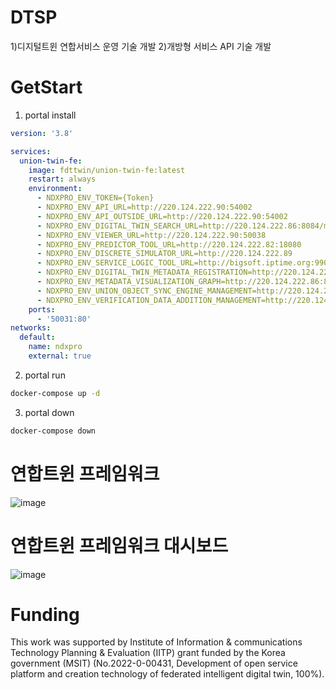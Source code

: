 # DTSP
1)디지털트윈 연합서비스 운영 기술 개발
2)개방형 서비스 API 기술 개발

# GetStart
1) portal install
```yaml
version: '3.8'

services:
  union-twin-fe:
    image: fdttwin/union-twin-fe:latest
    restart: always
    environment:
      - NDXPRO_ENV_TOKEN={Token}
      - NDXPRO_ENV_API_URL=http://220.124.222.90:54002
      - NDXPRO_ENV_API_OUTSIDE_URL=http://220.124.222.90:54002
      - NDXPRO_ENV_DIGITAL_TWIN_SEARCH_URL=http://220.124.222.86:8084/meta/exsearch/list
      - NDXPRO_ENV_VIEWER_URL=http://220.124.222.90:50038
      - NDXPRO_ENV_PREDICTOR_TOOL_URL=http://220.124.222.82:18080
      - NDXPRO_ENV_DISCRETE_SIMULATOR_URL=http://220.124.222.89
      - NDXPRO_ENV_SERVICE_LOGIC_TOOL_URL=http://bigsoft.iptime.org:9900/keti
      - NDXPRO_ENV_DIGITAL_TWIN_METADATA_REGISTRATION=http://220.124.222.86:8084/loginpass?to=/meta/exmanage/dt
      - NDXPRO_ENV_METADATA_VISUALIZATION_GRAPH=http://220.124.222.86:8084/loginpass?to=/meta/exmedatagraph
      - NDXPRO_ENV_UNION_OBJECT_SYNC_ENGINE_MANAGEMENT=http://220.124.222.84:5173
      - NDXPRO_ENV_VERIFICATION_DATA_ADDITION_MANAGEMENT=http://220.124.222.85:9102
    ports:
      - '50031:80'
networks:
  default:
    name: ndxpro
    external: true
```


2) portal run

```cmd
docker-compose up -d
```

3) portal down
   
```cmd
docker-compose down
```

# 연합트윈 프레임워크
![image](https://github.com/user-attachments/assets/91f2cbcd-73f2-43fd-868c-f39799a546f6)

# 연합트윈 프레임워크 대시보드
![image](https://github.com/user-attachments/assets/640a2d62-8926-4f18-8034-e8e49be17088)

# Funding
This work was supported by Institute of Information & communications Technology Planning & Evaluation (IITP) grant funded
by the Korea government (MSIT) (No.2022-0-00431, Development of open service platform and creation technology of federated intelligent digital twin, 100%).

